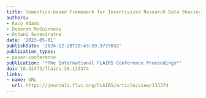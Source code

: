 ```yaml
---
title: Semantics-based Framework for Incentivized Research Data Sharing
authors:
- Kacy Adams
- Deborah McGuinness
- Oshani Seneviratne
date: '2023-05-01'
publishDate: '2024-12-28T20:43:59.977503Z'
publication_types:
- paper-conference
publication: '*The International FLAIRS Conference Proceedings*'
doi: 10.32473/flairs.36.133374
links:
- name: URL
  url: https://journals.flvc.org/FLAIRS/article/view/133374
---
```


